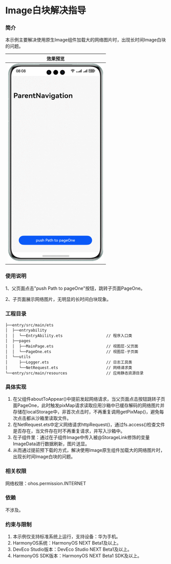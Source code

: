 # Image白块解决指导

### 简介

本示例主要解决使用原生Image组件加载大的网络图片时，出现长时间Image白块的问题。

| 效果预览                                   |
|----------------------------------------|
| <img src="screenshots/devices/show.gif" width="300"> |


### 使用说明

1、父页面点击"push Path to pageOne"按钮，跳转子页面PageOne。

2、子页面展示网络图片，无明显的长时间白块现象。

### 工程目录
```
├──entry/src/main/ets
│  ├──entryability
│  │  └──EntryAbility.ets                   // 程序入口类
│  ├──pages
│  │  ├──MainPage.ets                       // 视图层-父页面
│  │  └──PageOne.ets                        // 视图层-子页面
│  └──utils
│     ├──Logger.ets                         // 日志工具类
│     └──NetRequest.ets                     // 网络请求类
└──entry/src/main/resources                 // 应用静态资源目录
```

### 具体实现

1. 在父组件aboutToAppear()中提前发起网络请求，当父页面点击按钮跳转子页面PageOne，此时触发pixMap请求读取应用沙箱中已缓存解码的网络图片并存储在localStorage中，非首次点击时，不再重复调用getPixMap()，避免每次点击都从沙箱里读取文件。
2. 在NetRequest.ets中定义网络请求httpRequest()，通过fs.access()检查文件是否存在，当文件存在时不再重复请求，并写入沙箱中。
3. 在子组件里：通过在子组件Image中传入被@StorageLink修饰的变量ImageData进行数据刷新，图片送显。
4. 从而通过提前预下载的方式，解决使用Image原生组件加载大的网络图片时，出现长时间Image白块的问题。

### 相关权限

网络权限：ohos.permission.INTERNET

### 依赖

不涉及。

### 约束与限制

1. 本示例仅支持标准系统上运行，支持设备：华为手机。
2. HarmonyOS系统：HarmonyOS NEXT Beta1及以上。
3. DevEco Studio版本：DevEco Studio NEXT Beta1及以上。
4. HarmonyOS SDK版本：HarmonyOS NEXT Beta1 SDK及以上。
